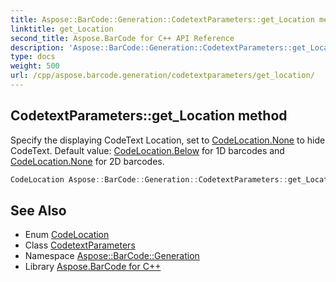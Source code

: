 ```yaml
---
title: Aspose::BarCode::Generation::CodetextParameters::get_Location method
linktitle: get_Location
second_title: Aspose.BarCode for C++ API Reference
description: 'Aspose::BarCode::Generation::CodetextParameters::get_Location method. Specify the displaying CodeText Location, set to CodeLocation.None to hide CodeText. Default value: CodeLocation.Below for 1D barcodes and CodeLocation.None for 2D barcodes in C++.'
type: docs
weight: 500
url: /cpp/aspose.barcode.generation/codetextparameters/get_location/
---
```

## CodetextParameters::get_Location method


Specify the displaying CodeText Location, set to [CodeLocation.None](../../codelocation/) to hide CodeText. Default value: [CodeLocation.Below](../../codelocation/) for 1D barcodes and [CodeLocation.None](../../codelocation/) for 2D barcodes.

```cpp
CodeLocation Aspose::BarCode::Generation::CodetextParameters::get_Location() const
```

## See Also

* Enum [CodeLocation](../../codelocation/)
* Class [CodetextParameters](../)
* Namespace [Aspose::BarCode::Generation](../../)
* Library [Aspose.BarCode for C++](../../../)
